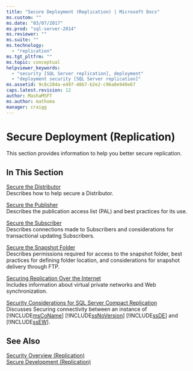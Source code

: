 ```yaml
---
title: "Secure Deployment (Replication) | Microsoft Docs"
ms.custom: ""
ms.date: "03/07/2017"
ms.prod: "sql-server-2014"
ms.reviewer: ""
ms.suite: ""
ms.technology: 
  - "replication"
ms.tgt_pltfrm: ""
ms.topic: conceptual
helpviewer_keywords: 
  - "security [SQL Server replication], deployment"
  - "deployment security [SQL Server replication]"
ms.assetid: 9c8c284a-e497-48b7-b2e2-c96a0e940e67
caps.latest.revision: 12
author: MashaMSFT
ms.author: mathoma
manager: craigg
---
```

# Secure Deployment (Replication)
  This section provides information to help you better secure replication.  
  
## In This Section  
 [Secure the Distributor](secure-the-distributor.md)  
 Describes how to help secure a Distributor.  
  
 [Secure the Publisher](secure-the-publisher.md)  
 Describes the publication access list (PAL) and best practices for its use.  
  
 [Secure the Subscriber](secure-the-subscriber.md)  
 Describes connections made to Subscribers and considerations for transactional updating Subscribers.  
  
 [Secure the Snapshot Folder](secure-the-snapshot-folder.md)  
 Describes permissions required for access to the snapshot folder, best practices for defining folder location, and considerations for snapshot delivery through FTP.  
  
 [Securing Replication Over the Internet](securing-replication-over-the-internet.md)  
 Includes information about virtual private networks and Web synchronization.  
  
 [Security Considerations for SQL Server Compact Replication](security-considerations-for-sql-server-compact-replication.md)  
 Discusses Securing connectivity between an instance of [!INCLUDE[msCoName](../../../includes/msconame-md.md)] [!INCLUDE[ssNoVersion](../../../includes/ssnoversion-md.md)] [!INCLUDE[ssDE](../../../includes/ssde-md.md)] and [!INCLUDE[ssEW](../../../includes/ssew-md.md)].  
  
## See Also  
 [Security Overview &#40;Replication&#41;](security-overview-replication.md)   
 [Secure Development &#40;Replication&#41;](secure-development-replication.md)  
  
  
